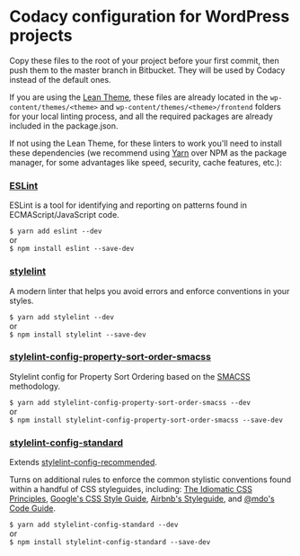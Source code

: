 # Codacy configuration for WordPress projects
Copy these files to the root of your project before your first commit, then push them to the master branch in Bitbucket. They will be used by Codacy instead of the default ones.

If you are using the [Lean Theme](https://github.com/wearenolte/lean-theme), these files are already located in the `wp-content/themes/<theme>` and `wp-content/themes/<theme>/frontend` folders for your local linting process, and all the required packages are already included in the package.json.

If not using the Lean Theme, for these linters to work you'll need to install these dependencies (we recommend using [Yarn](https://github.com/yarnpkg/yarn) over NPM as the package manager, for some advantages like speed, security, cache features, etc.):

### [ESLint](https://github.com/eslint/eslint)
ESLint is a tool for identifying and reporting on patterns found in ECMAScript/JavaScript code.

`$ yarn add eslint --dev`\
or\
`$ npm install eslint --save-dev`

### [stylelint](https://github.com/stylelint/stylelint)
A modern linter that helps you avoid errors and enforce conventions in your styles.

`$ yarn add stylelint --dev`\
or\
`$ npm install stylelint --save-dev`

### [stylelint-config-property-sort-order-smacss](https://github.com/cahamilton/stylelint-config-property-sort-order-smacss)
Stylelint config for Property Sort Ordering based on the [SMACSS](http://smacss.com/) methodology.

`$ yarn add stylelint-config-property-sort-order-smacss --dev`\
or\
`$ npm install stylelint-config-property-sort-order-smacss --save-dev`

### [stylelint-config-standard](https://github.com/stylelint/stylelint-config-standard)
Extends [stylelint-config-recommended](https://github.com/stylelint/stylelint-config-recommended).

Turns on additional rules to enforce the common stylistic conventions found within a handful of CSS styleguides, including: [The Idiomatic CSS Principles](https://github.com/necolas/idiomatic-css), [Google's CSS Style Guide](https://google.github.io/styleguide/htmlcssguide.html#CSS_Formatting_Rules), [Airbnb's Styleguide](https://github.com/airbnb/css#css), and [@mdo's Code Guide](http://codeguide.co/#css).

`$ yarn add stylelint-config-standard --dev`\
or\
`$ npm install stylelint-config-standard --save-dev`
